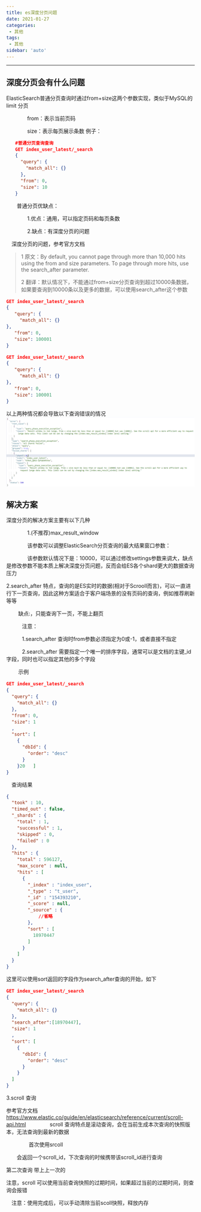 ```yaml
---
title: es深度分页问题
date: 2021-01-27
categories:
 - 其他
tags:
 - 其他
sidebar: 'auto'
---
```

---
## 深度分页会有什么问题
ElasticSearch普通分页查询时通过from+size这两个参数实现，类似于MySQL的limit 分页

　　　　from：表示当前页码

　　　　size：表示每页展示条数
例子：
```json
　　#普通分页查询查询
　　GET index_user_latest/_search
　　{
  　　"query": {
    　　"match_all": {}
  　　},
  　　"from": 0,
 　　 "size": 10
　　}
```
　　普通分页优缺点：

　　　　1.优点：通用，可以指定页码和每页条数

　　　　2.缺点：有深度分页的问题

　深度分页的问题，参考官方文档
> 1 原文：By default, you cannot page through more than 10,000 hits using the from and size parameters. To page through more hits, use the search_after parameter. 
>
> 2 翻译：默认情况下，不能通过from+size分页查询到超过10000条数据，如果要查询到10000条以及更多的数据，可以使用search_after这个参数 
```json
GET index_user_latest/_search
{
   "query": {
     "match_all": {}
},
   "from": 0,
   "size": 100001
}
```
```json
GET index_user_latest/_search
{
   "query": {
     "match_all": {}
},
   "from": 0,
   "size": 100001
} 
```
以上两种情况都会导致以下查询错误的情况
![image.png](/other/es深度分页报错.png)

## 解决方案 
深度分页的解决方案主要有以下几种

　　　　1.(不推荐)max_result_window

　　　　该参数可以调整ElasticSearch分页查询的最大结果窗口参数：

　　　　该参数默认情况下是：10000，可以通过修改settings参数来调大，缺点是修改参数不能本质上解决深度分页问题，反而会给ES各个shard更大的数据查询压力

2.search_after
特点，查询的是ES实时的数据(相对于Scrooll而言)，可以一直进行下一页查询，因此这种方案适合于客户端场景的没有页码的查询，例如推荐刷新等等

　　    缺点:，只能查询下一页，不能上翻页

　　　注意：

　　　1.search_after 查询时from参数必须指定为0或-1，或者直接不指定

　　　2.search_after 需要指定一个唯一的排序字段，通常可以是文档的主键_id字段，同时也可以指定其他的多个字段

　　   示例
```json
GET index_user_latest/_search
{
  "query": {
    "match_all": {}
  },
  "from": 0,
  "size": 1
  ,
  "sort": [
    {
      "dbId": {
        "order": "desc"
      }
    }20   ]
}
```
　查询结果
```json
{
  "took" : 10,
  "timed_out" : false,
  "_shards" : {
    "total" : 1,
    "successful" : 1,
    "skipped" : 0,
    "failed" : 0
  },
  "hits" : {
    "total" : 596127,
    "max_score" : null,
    "hits" : [
      {
        "_index" : "index_user",
        "_type" : "t_user",
        "_id" : "154393210",
        "_score" : null,
        "_source" : {
            //省略
        },
        "sort" : [
          18970447
        ]
      }
    ]
  }
}
```
这里可以使用sort返回的字段作为search_after查询的开始，如下
```json
GET index_user_latest/_search
{
  "query": {
    "match_all": {}
  },
  "search_after":[18970447],
  "size": 1
  ,
  "sort": [
    {
      "dbId": {
        "order": "desc"
      }
    }
  ]
}
```
3.scroll 查询

参考官方文档 https://www.elastic.co/guide/en/elasticsearch/reference/current/scroll-api.html
　　 　　scroll 查询特点是滚动查询，会在当前生成本次查询的快照版本，无法查询到最新的数据

　　 　　首次使用srcoll

　　会返回一个scroll_id，下次查询的时候携带该scroll_id进行查询

第二次查询 带上上一次的

注意，scroll 可以使用当前查询快照的过期时间，如果超过当前的过期时间，则查询会报错

　注意：使用完成后，可以手动清除当前scoll快照，释放内存